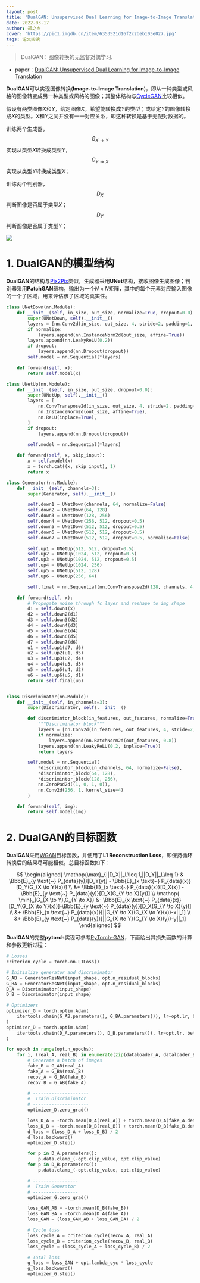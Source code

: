 ```yaml
---
layout: post
title: 'DualGAN: Unsupervised Dual Learning for Image-to-Image Translation'
date: 2022-03-17
author: 郑之杰
cover: 'https://pic1.imgdb.cn/item/6353521d16f2c2beb103e027.jpg'
tags: 论文阅读
---
```


> DualGAN：图像转换的无监督对偶学习.

- paper：[DualGAN: Unsupervised Dual Learning for Image-to-Image Translation](https://arxiv.org/abs/1704.02510)


**DualGAN**可以实现图像转换(**Image-to-Image Translation**)，即从一种类型或风格的图像转变成另一种类型或风格的图像；其整体结构与[<font color=Blue>CycleGAN</font>](https://0809zheng.github.io/2022/02/14/cyclegan.html)比较相似。

假设有两类图像$X$和$Y$，给定图像$X$，希望能转换成$Y$的类型；或给定$Y$的图像转换成$X$的类型。$X$和$Y$之间并没有一一对应关系，即这种转换是基于无配对数据的。

训练两个生成器，$$G_{X→Y}$$实现从类型$X$转换成类型$Y$，$$G_{Y→X}$$实现从类型$Y$转换成类型$X$；

训练两个判别器，$$D_{X}$$判断图像是否属于类型$X$；$$D_{Y}$$判断图像是否属于类型$Y$；

![](https://pic1.imgdb.cn/item/6353529516f2c2beb104842d.jpg)

# 1. DualGAN的模型结构

**DualGAN**的结构与[<font color=Blue>Pix2Pix</font>](https://0809zheng.github.io/2022/03/10/p2p.html)类似，生成器采用**UNet**结构，接收图像生成图像；判别器采用**PatchGAN**结构，输出为一个$N \times N$矩阵，其中的每个元素对应输入图像的一个子区域，用来评估该子区域的真实性。

```python
class UNetDown(nn.Module):
    def __init__(self, in_size, out_size, normalize=True, dropout=0.0):
        super(UNetDown, self).__init__()
        layers = [nn.Conv2d(in_size, out_size, 4, stride=2, padding=1, bias=False)]
        if normalize:
            layers.append(nn.InstanceNorm2d(out_size, affine=True))
        layers.append(nn.LeakyReLU(0.2))
        if dropout:
            layers.append(nn.Dropout(dropout))
        self.model = nn.Sequential(*layers)

    def forward(self, x):
        return self.model(x)

class UNetUp(nn.Module):
    def __init__(self, in_size, out_size, dropout=0.0):
        super(UNetUp, self).__init__()
        layers = [
            nn.ConvTranspose2d(in_size, out_size, 4, stride=2, padding=1, bias=False),
            nn.InstanceNorm2d(out_size, affine=True),
            nn.ReLU(inplace=True),
        ]
        if dropout:
            layers.append(nn.Dropout(dropout))

        self.model = nn.Sequential(*layers)

    def forward(self, x, skip_input):
        x = self.model(x)
        x = torch.cat((x, skip_input), 1)
        return x

class Generator(nn.Module):
    def __init__(self, channels=3):
        super(Generator, self).__init__()

        self.down1 = UNetDown(channels, 64, normalize=False)
        self.down2 = UNetDown(64, 128)
        self.down3 = UNetDown(128, 256)
        self.down4 = UNetDown(256, 512, dropout=0.5)
        self.down5 = UNetDown(512, 512, dropout=0.5)
        self.down6 = UNetDown(512, 512, dropout=0.5)
        self.down7 = UNetDown(512, 512, dropout=0.5, normalize=False)

        self.up1 = UNetUp(512, 512, dropout=0.5)
        self.up2 = UNetUp(1024, 512, dropout=0.5)
        self.up3 = UNetUp(1024, 512, dropout=0.5)
        self.up4 = UNetUp(1024, 256)
        self.up5 = UNetUp(512, 128)
        self.up6 = UNetUp(256, 64)

        self.final = nn.Sequential(nn.ConvTranspose2d(128, channels, 4, stride=2, padding=1), nn.Tanh())

    def forward(self, x):
        # Propogate noise through fc layer and reshape to img shape
        d1 = self.down1(x)
        d2 = self.down2(d1)
        d3 = self.down3(d2)
        d4 = self.down4(d3)
        d5 = self.down5(d4)
        d6 = self.down6(d5)
        d7 = self.down7(d6)
        u1 = self.up1(d7, d6)
        u2 = self.up2(u1, d5)
        u3 = self.up3(u2, d4)
        u4 = self.up4(u3, d3)
        u5 = self.up5(u4, d2)
        u6 = self.up6(u5, d1)
        return self.final(u6)


class Discriminator(nn.Module):
    def __init__(self, in_channels=3):
        super(Discriminator, self).__init__()

        def discrimintor_block(in_features, out_features, normalize=True):
            """Discriminator block"""
            layers = [nn.Conv2d(in_features, out_features, 4, stride=2, padding=1)]
            if normalize:
                layers.append(nn.BatchNorm2d(out_features, 0.8))
            layers.append(nn.LeakyReLU(0.2, inplace=True))
            return layers

        self.model = nn.Sequential(
            *discrimintor_block(in_channels, 64, normalize=False),
            *discrimintor_block(64, 128),
            *discrimintor_block(128, 256),
            nn.ZeroPad2d((1, 0, 1, 0)),
            nn.Conv2d(256, 1, kernel_size=4)
        )

    def forward(self, img):
        return self.model(img)
```

# 2. DualGAN的目标函数

**DualGAN**采用[WGAN](https://0809zheng.github.io/2022/02/04/wgan.html)目标函数，并使用了**L1 Reconstruction Loss**，即保持循环转换后的结果尽可能相似。总目标函数如下：

$$ \begin{aligned}  \mathop{\max}_{||D_X||_L\leq 1,||D_Y||_L\leq 1} & \Bbb{E}_{y \text{~} P_{data}(y)}[D_Y(y)] - \Bbb{E}_{x \text{~} P_{data}(x)}[D_Y(G_{X \to Y}(x))] \\ &+  \Bbb{E}_{x \text{~} P_{data}(x)}[D_X(x)] - \Bbb{E}_{y \text{~} P_{data}(y)}[D_X(G_{Y \to X}(y))] \\ \mathop{ \min}_{G_{X \to Y},G_{Y \to X}} &- \Bbb{E}_{x \text{~} P_{data}(x)}[D_Y(G_{X \to Y}(x))]-\Bbb{E}_{y \text{~} P_{data}(y)}[D_X(G_{Y \to X}(y))] \\ &+ \Bbb{E}_{x \text{~} P_{data}(x)}[||G_{Y \to X}(G_{X \to Y}(x))-x||_1] \\ &+ \Bbb{E}_{y \text{~} P_{data}(y)}[||G_{X \to Y}(G_{Y \to X}(y))-y||_1] \end{aligned} $$

**DualGAN**的完整**pytorch**实现可参考[PyTorch-GAN](https://github.com/eriklindernoren/PyTorch-GAN/tree/master/implementations/dualgan)，下面给出其损失函数的计算和参数更新过程：

```python
# Losses
criterion_cycle = torch.nn.L1Loss()

# Initialize generator and discriminator
G_AB = GeneratorResNet(input_shape, opt.n_residual_blocks)
G_BA = GeneratorResNet(input_shape, opt.n_residual_blocks)
D_A = Discriminator(input_shape)
D_B = Discriminator(input_shape)

# Optimizers
optimizer_G = torch.optim.Adam(
    itertools.chain(G_AB.parameters(), G_BA.parameters()), lr=opt.lr, betas=(opt.b1, opt.b2)
)
optimizer_D = torch.optim.Adam(
    itertools.chain(D_A.parameters(), D_B.parameters()), lr=opt.lr, betas=(opt.b1, opt.b2)
)

for epoch in range(opt.n_epochs):
    for i, (real_A, real_B) in enumerate(zip(dataloader_A, dataloader_B)):
        # Generate a batch of images
        fake_B = G_AB(real_A)
        fake_A = G_BA(real_B)
        recov_A = G_BA(fake_B)
        recov_B = G_AB(fake_A)

        # ---------------------
        #  Train Discriminator
        # ---------------------
        optimizer_D.zero_grad()

        loss_D_A = -torch.mean(D_A(real_A)) + torch.mean(D_A(fake_A.detach()))
        loss_D_B = -torch.mean(D_B(real_B)) + torch.mean(D_B(fake_B.detach()))
        d_loss = (loss_D_A + loss_D_B) / 2
        d_loss.backward()
        optimizer_D.step()

        for p in D_A.parameters():
            p.data.clamp_(-opt.clip_value, opt.clip_value)
        for p in D_B.parameters():
            p.data.clamp_(-opt.clip_value, opt.clip_value)

        # -----------------
        #  Train Generator
        # -----------------
        optimizer_G.zero_grad()

        loss_GAN_AB = -torch.mean(D_B(fake_B))
        loss_GAN_BA = -torch.mean(D_A(fake_A))
        loss_GAN = (loss_GAN_AB + loss_GAN_BA) / 2

        # Cycle loss
        loss_cycle_A = criterion_cycle(recov_A, real_A)
        loss_cycle_B = criterion_cycle(recov_B, real_B)
        loss_cycle = (loss_cycle_A + loss_cycle_B) / 2

        # Total loss
        g_loss = loss_GAN + opt.lambda_cyc * loss_cycle
        g_loss.backward()
        optimizer_G.step()
```
